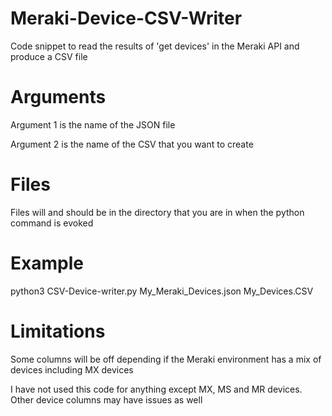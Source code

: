 # Meraki-Device-CSV-Writer
Code snippet to read the results of 'get devices' in the Meraki API and produce a CSV file

# Arguments

Argument 1 is the name of the JSON file

Argument 2 is the name of the CSV that you want to create

# Files

Files will and should be in the directory that you are in when the python command is evoked

# Example

python3 CSV-Device-writer.py My_Meraki_Devices.json My_Devices.CSV

# Limitations

Some columns will be off depending if the Meraki environment has a mix of devices including MX devices

I have not used this code for anything except MX, MS and MR devices. Other device columns may have issues as well
